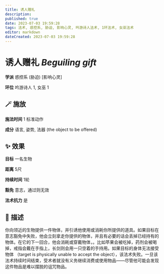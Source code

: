 ```yaml
---
title: 诱人赠礼
description: 
published: true
date: 2023-07-03 19:59:28
tags: 法术, 惑控系, 胁迫, 影响心灵, 吟游诗人法术, 1环法术, 女巫法术
editor: markdown
dateCreated: 2023-07-03 19:59:28
---
```


# **诱人赠礼** *Beguiling gift*

**学派** 惑控系 (胁迫) \[影响心灵\] 

**环位** 吟游诗人 1, 女巫 1

## 🪄 施放

**施法时间** 1 标准动作

**成分** 语言, 姿势, 法器 (the object to be offered)

## ✨ 效果 

**目标** 一名生物 

**距离** 5尺  

**持续时间** 1轮 

**豁免** 意志，通过则无效

**法术抗力** 是

## 📖 描述

你向领近的生物提供一件物体，并引诱他使用或消耗你所提供的道具。如果目标在意志豁免中失败，他会立刻拿走你提供的物体，并且有必要的话会丢掉已经持有的物体。在它的下一回合，他会消耗或穿戴物体，。比如苹果会被吃掉，药剂会被喝掉，戒指会戴在手指上，长剑则会用一只空着的手持用。如果目标的身体无法接受物体 （target is physically unable to accept the object），该法术失败。一旦该法术持续时间结束，受术者就没有义务继续消费或使用物品——尽管他可能会发现这件物品是难以摆脱的诅咒物品。
    